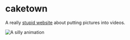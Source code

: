 # caketown
A really [stupid website](https://trevorsundberg.github.io/caketown/) about putting pictures into videos.

![A silly animation](preview.gif)
